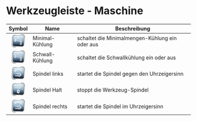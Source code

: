 # Werkzeugleiste - Maschine

| Symbol | Name | Beschreibung |
|:---:|---|---|
![mist](images/SK_Cool_Mist.png) | Minimal-Kühlung | schaltet die Minimalmengen-Kühlung ein oder aus
![flood](images/SK_Cool_Flood.png) | Schwall-Kühlung | schaltet die Schwallkühlung ein oder aus
![ccw](images/SK_Spindle_CCW.png) | Spindel links | startet die Spindel gegen den Uhrzeigersinn
![stop](images/SK_Spindle_Stop.png) | Spindel Halt | stoppt die Werkzeug-Spindel
![cw](images/SK_Spindle_CW.png) | Spindel rechts | startet die Spindel im Uhrzeigersinn
